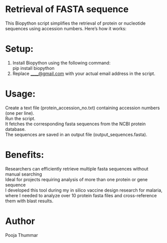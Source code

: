 # Retrieval of FASTA sequence
This Biopython script simplifies the retrieval of protein or nucleotide sequences using accession numbers. Here’s how it works:
# Setup:
1. Install Biopython using the following command:<br />
    pip install biopython <br />
2. Replace ____@gmail.com with your actual email address in the script.
# Usage:
Create a text file (protein_accession_no.txt) containing accession numbers (one per line).<br />
Run the script.<br />
It fetches the corresponding fasta sequences from the NCBI protein database.<br />
The sequences are saved in an output file (output_sequences.fasta).
# Benefits:
Researchers can efficiently retrieve multiple fasta sequences without manual searching<br />
Ideal for projects requiring analysis of more than one protein or gene sequence<br />
I developed this tool during my in silico vaccine design research for malaria, where I needed to analyze over 10 protein fasta files and cross-reference them with blast results.
# Author
Pooja Thummar
